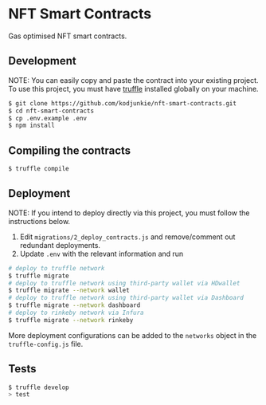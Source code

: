 # NFT Smart Contracts

Gas optimised NFT smart contracts.

## Development

NOTE: You can easily copy and paste the contract into your existing project.
To use this project, you must have [truffle](https://www.npmjs.com/package/truffle) installed globally on your machine.

```bash
$ git clone https://github.com/kodjunkie/nft-smart-contracts.git
$ cd nft-smart-contracts
$ cp .env.example .env
$ npm install
```

## Compiling the contracts

```bash
$ truffle compile

```

## Deployment

NOTE: If you intend to deploy directly via this project, you must follow the instructions below.

1. Edit `migrations/2_deploy_contracts.js` and remove/comment out redundant deployments.
2. Update `.env` with the relevant information and run

```bash
# deploy to truffle network
$ truffle migrate
# deploy to truffle network using third-party wallet via HDwallet
$ truffle migrate --network wallet
# deploy to truffle network using third-party wallet via Dashboard
$ truffle migrate --network dashboard
# deploy to rinkeby network via Infura
$ truffle migrate --network rinkeby
```

More deployment configurations can be added to the `networks` object in the `truffle-config.js` file.

## Tests

```bash
$ truffle develop
> test
```
